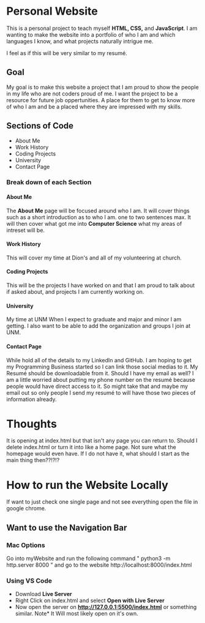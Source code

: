 # Personal Website

This is a personal project to teach myself **HTML, CSS,** and **JavaScript**. I am wanting to make the website into a portfolio of who I am and which languages I know, and what projects naturally intrigue me. 

I feel as if this will be very similar to my resumé.

## Goal
My goal is to make this website a project that I am proud to show the people in my life who are not coders proud of me. I want the project to be a resource for future job oppertunities. A place for them to get to know more of who I am and be a placed where they are impressed with my skills. 

## Sections of Code
+ About Me
+ Work History
+ Coding Projects
+ University
+ Contact Page

### Break down of each Section
#### About Me
The **About Me** page will be focused around who I am. It will cover things such as a short introduction as to who I am. one to two sentences max. It will then cover what got me into **Computer Science** what my areas of intreset will be. 

#### Work History
This will cover my time at Dion's and all of my volunteering at church.

#### Coding Projects 
This will be the projects I have worked on and  that I am proud to talk about if asked about, and projects I am currently working on. 

#### University
My time at UNM When I expect to graduate and major and minor I am getting. I also want to be able to add the organization and groups I join at UNM. 

#### Contact Page
While hold all of the details to my LinkedIn and GitHub. I am hoping to get my Programming Business started so I can link those social medias to it. My Resumé should be downloadable from it. Should I have my email as well? I am a little worried about putting my phone number on the resumé because people would have direct access to it. So might take that and maybe my email out so only people I send my resumé to will have those two pieces of information already.

# Thoughts
It is opening at index.html but that isn't any page you can return to. Should I delete index.html or turn it into like a home page. Not sure what the homepage would even have. If I do not have it, what should I start as the main thing then??!?!?

# How to run the Website Locally
If want to just check one single page and not see everything open the file in google chrome.

## Want to use the Navigation Bar 
### Mac Options 
Go into myWebsite and run the following command " python3 -m http.server 8000 " and go to the website http://localhost:8000/index.html

### Using VS Code
+ Download **Live Server** 
+ Right Click on index.html and select **Open with Live Server**
+ Now open the server on **http://127.0.0.1:5500/index.html** or something similar.
Note* It Will most likely open on it's own. 
